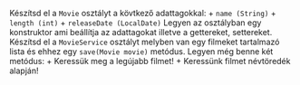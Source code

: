 Készítsd el a `Movie` osztályt a kövtkező adattagokkal: + `name (String)` + `length (int)` + `releaseDate (LocalDate)`  Legyen az osztályban egy konstruktor ami beállítja az adattagokat illetve a gettereket, settereket. Készítsd el a `MovieService` osztályt melyben van egy filmeket tartalmazó lista és ehhez egy `save(Movie movie)` metódus. Legyen még benne két metódus: + Keressük meg a legújabb filmet! + Keressünk filmet névtöredék alapján!
